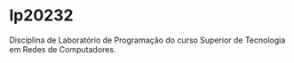 # lp20232
Disciplina de Laboratório de Programação do curso Superior de Tecnologia em Redes de Computadores.
